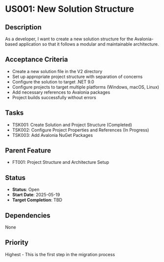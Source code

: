# US001: New Solution Structure

## Description
As a developer, I want to create a new solution structure for the Avalonia-based application so that it follows a modular and maintainable architecture.

## Acceptance Criteria
- Create a new solution file in the V2 directory
- Set up appropriate project structure with separation of concerns
- Configure the solution to target .NET 9.0
- Configure projects to target multiple platforms (Windows, macOS, Linux)
- Add necessary references to Avalonia packages
- Project builds successfully without errors

## Tasks
- TSK001: Create Solution and Project Structure (Completed)
- TSK002: Configure Project Properties and References (In Progress)
- TSK003: Add Avalonia NuGet Packages

## Parent Feature
- FT001: Project Structure and Architecture Setup

## Status
- **Status**: Open
- **Start Date**: 2025-05-19
- **Target Completion**: TBD

## Dependencies
None

## Priority
Highest - This is the first step in the migration process
